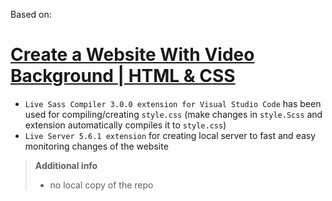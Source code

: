 Based on:

# [Create a Website With Video Background | HTML & CSS](https://www.youtube.com/watch?v=8MgpE2DTTKA)

* `Live Sass Compiler 3.0.0 extension for Visual Studio Code` has been used for compiling/creating `style.css` (make changes in `style.Scss` and extension automatically compiles it to `style.css`)
* `Live Server 5.6.1 extension` for creating local server to fast and easy monitoring changes of the website

> **Additional info**
> * no local copy of the repo